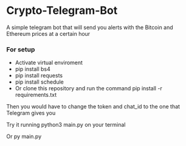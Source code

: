 # Crypto-Telegram-Bot
A simple telegram bot that will send you alerts with the Bitcoin and Ethereum prices at a certain hour

### For setup
- Activate virtual enviroment
- pip install bs4 
- pip install requests
- pip install schedule
- Or clone this repository and run the command 
  pip install -r requirements.txt

Then you would have to change the token and chat_id to the one that Telegram gives you

Try it running python3 main.py on your terminal

Or py main.py
